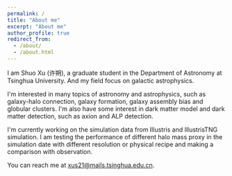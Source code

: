 ```yaml
---
permalink: /
title: "About me"
excerpt: "About me"
author_profile: true
redirect_from: 
  - /about/
  - /about.html
---
```


I am Shuo Xu (许朔), a graduate student in the Department of Astronomy at Tsinghua University. And my field focus on galactic astrophysics. 

I'm interested in many topics of astronomy and astrophysics, such as galaxy-halo connection, galaxy formation, galaxy assembly bias and globular clusters.
I'm also have some interest in dark matter model and dark matter detection, such as axion and ALP detection.


I'm currently working on the simulation data from Illustris and IllustrisTNG simulation. I am testing the performance of different halo mass proxy in the simulation date with different resolution or physical recipe and making a comparison with observation. 







You can reach me at xus21@mails.tsinghua.edu.cn.
